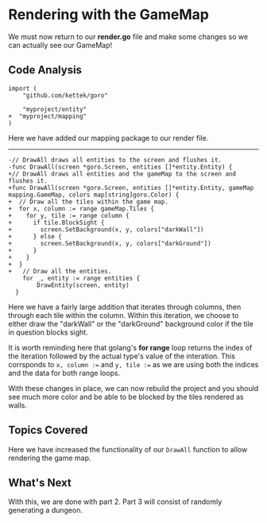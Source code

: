 # Rendering with the GameMap
We must now return to our **render.go** file and make some changes so we can actually see our GameMap!

## Code Analysis
```
import (
	"github.com/kettek/goro"

	"myproject/entity"
+  "myproject/mapping"
)
```
Here we have added our mapping package to our render file.

---
```
-// DrawAll draws all entities to the screen and flushes it.
-func DrawAll(screen *goro.Screen, entities []*entity.Entity) {
+// DrawAll draws all entities and the gameMap to the screen and flushes it.
+func DrawAll(screen *goro.Screen, entities []*entity.Entity, gameMap mapping.GameMap, colors map[string]goro.Color) {
+  // Draw all the tiles within the game map.
+  for x, column := range gameMap.Tiles {
+    for y, tile := range column {
+      if tile.BlockSight {
+        screen.SetBackground(x, y, colors["darkWall"])
+      } else {
+        screen.SetBackground(x, y, colors["darkGround"])
+      }
+    }
+  }
+	// Draw all the entities.
	for _, entity := range entities {
		DrawEntity(screen, entity)
  }
```
Here we have a fairly large addition that iterates through columns, then through each tile within the column. Within this iteration, we choose to either draw the "darkWall" or the "darkGround" background color if the tile in question blocks sight.

It is worth reminding here that golang's **for range** loop returns the index of the iteration followed by the actual type's value of the interation. This corrsponds to `x, column :=` and `y, tile :=` as we are using both the indices and the data for both range loops.

With these changes in place, we can now rebuild the project and you should see much more color and be able to be blocked by the tiles rendered as walls.

## Topics Covered
Here we have increased the functionality of our `DrawAll` function to allow rendering the game map.

## What's Next
With this, we are done with part 2. Part 3 will consist of randomly generating a dungeon.
